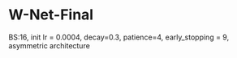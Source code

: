 # W-Net-Final
BS:16, init lr = 0.0004, decay=0.3, patience=4, early_stopping = 9, asymmetric architecture 
